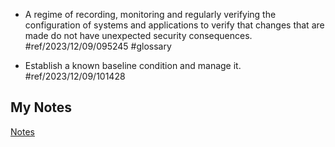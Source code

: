 - A regime of recording, monitoring and regularly verifying the configuration of systems and applications to verify that changes that are made do not have unexpected security consequences. #ref/2023/12/09/095245 #glossary

- Establish a known baseline condition and manage it. #ref/2023/12/09/101428
## My Notes
[Notes](mynotes/configuration-management-notes.md)
